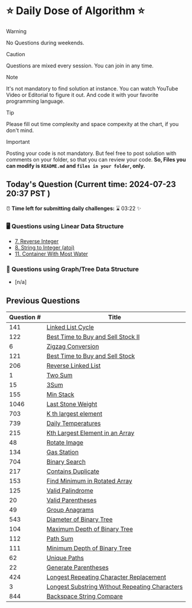 # ⭐ Daily Dose of Algorithm ⭐
> [!WARNING]
> No Questions during weekends.

> [!CAUTION]
> Questions are mixed every session. You can join in any time.

> [!NOTE]
> It's not mandatory to find solution at instance. You can watch YouTube Video or Editorial to figure it out. And code it with your favorite programming language.

> [!TIP]  
> Please fill out time complexity and space compexity at the chart, if you don't mind.

> [!IMPORTANT]
> Posting your code is not mandatory. But feel free to post solution with comments on your folder, so that you can review your code. **So, Files you can modify is `README.md` and `files in your folder`, only.**

## Today's Question (Current time: <!-- TIME --> 2024-07-23 20:37 PST <!-- /TIME -->)
⏰ **Time left for submitting daily challenges:** ⌛️<!-- TIME LEFT --> 03:22 <!-- /TIME LEFT --> ✨
### 🖥️ Questions using Linear Data Structure
- [7. Reverse Integer](https://leetcode.com/problems/reverse-integer/description/)
- [8. String to Integer (atoi)](https://leetcode.com/problems/string-to-integer-atoi/description/) 
- [11. Container With Most Water](https://leetcode.com/problems/container-with-most-water/description/)

### 🌲 Questions using Graph/Tree Data Structure

- [n/a]

## Previous Questions

| Question # | Title                                                                                                            |
| ---------- | ---------------------------------------------------------------------------------------------------------------- |
| 141        | [Linked List Cycle](https://leetcode.com/problems/linked-list-cycle/description/)                                |
| 122        | [Best Time to Buy and Sell Stock II](https://leetcode.com/problems/best-time-to-buy-and-sell-stock-ii/description/)|
| 6          | [Zigzag Conversion](https://leetcode.com/problems/zigzag-conversion/description/)                                |
| 121        | [Best Time to Buy and Sell Stock](https://leetcode.com/problems/best-time-to-buy-and-sell-stock/)                |
| 206        | [Reverse Linked List](https://leetcode.com/problems/reverse-linked-list/description/)                            |
| 1          | [Two Sum](https://leetcode.com/problems/two-sum/description/)                                                    |
| 15         | [3Sum](https://leetcode.com/problems/3sum/description/)                                                          |
| 155        | [Min Stack](https://leetcode.com/problems/min-stack/description/)                                                |
| 1046       | [Last Stone Weight](https://leetcode.com/problems/last-stone-weight/description/)                                |
| 703        | [K th largest element](https://leetcode.com/problems/kth-largest-element-in-a-stream/description/)               |
| 739        | [Daily Temperatures](https://leetcode.com/problems/daily-temperatures/description/)                              |
| 215        | [Kth Largest Element in an Array](https://leetcode.com/problems/kth-largest-element-in-an-array/description/)    |
| 48         | [Rotate Image](https://leetcode.com/problems/rotate-image/description/)                                          |
| 134        | [Gas Station](https://leetcode.com/problems/gas-station/description/)                                            |
| 704        | [Binary Search](https://leetcode.com/problems/binary-search/description/)                                        |
| 217        | [Contains Duplicate](https://leetcode.com/problems/contains-duplicate/description/)                              |
| 153        | [Find Minimum in Rotated Array](https://leetcode.com/problems/find-minimum-in-rotated-sorted-array/description/) |
| 125        | [Valid Palindrome](https://leetcode.com/problems/valid-palindrome/description/)                                  |
| 20         | [Valid Parentheses](https://leetcode.com/problems/valid-parentheses/description/)                                |
| 49         | [Group Anagrams](https://leetcode.com/problems/group-anagrams/description/)                                      |
| 543        | [Diameter of Binary Tree](https://leetcode.com/problems/diameter-of-binary-tree/description/)                    |
| 104        | [Maximum Depth of Binary Tree](https://leetcode.com/problems/maximum-depth-of-binary-tree/description/)          |
| 112        | [Path Sum](https://leetcode.com/problems/path-sum/description/)                                                  |
| 111        | [Minimum Depth of Binary Tree](https://leetcode.com/problems/minimum-depth-of-binary-tree/)                 |
| 62         | [Unique Paths](https://leetcode.com/problems/unique-paths/)                                                  |
| 22         | [Generate Parentheses](https://leetcode.com/problems/generate-parentheses/description/)                      |
| 424        | [Longest Repeating Character Replacement](https://leetcode.com/problems/longest-repeating-character-replacement/description/) |
| 3           | [Longest Substring Without Repeating Characters](https://leetcode.com/problems/longest-substring-without-repeating-characters/description/) |
| 844        | [Backspace String Compare](https://leetcode.com/problems/backspace-string-compare/description/) |
